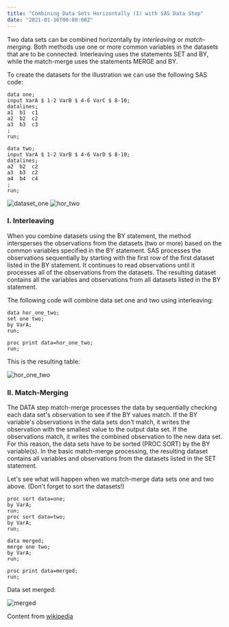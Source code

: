 ```yaml
---
title: "Combining Data Sets Horizontally (I) with SAS Data Step"
date: "2021-01-16T00:00:00Z"
---
```


Two data sets can be combined horizontally by _interleaving_ or _match-merging_. Both methods use one or more common variables in the datasets that are to be connected. Interleaving uses the statements SET and BY, while the match-merge uses the statements MERGE and BY. 

To create the datasets for the illustration we can use the following SAS code: 
```SAS
data one;
input VarA $ 1-2 VarB $ 4-6 VarC $ 8-10;
datalines;
a1  b1  c1
a2  b2  c2
a3  b3  c3
;
run;

data two;
input VarA $ 1-2 VarB $ 4-6 VarD $ 8-10;
datalines;
a2  b2  c2
a3  b3  c2
a4  b4  c4
;
run;
```
![dataset_one](/image/dataset_one.png)           ![hor_two](/image/hor_two.png)

### I. Interleaving

When you combine datasets using the BY statement, the method intersperses the observations from the datasets (two or more) based on the common variables specified in the BY statement. SAS processes the observations sequentially by starting with the first row of the first dataset listed in the BY statement. It continues to read observations until it processes all of the observations from the datasets. The resulting dataset contains all the variables and observations from all datasets listed in the BY statement.

The following code will combine data set one and two using interleaving: 

```SAS
data hor_one_two;
set one two;
by VarA;
run;

proc print data=hor_one_two;
run;
```

This is the resulting table:

![hor_one_two](/image/hor_one_two.png)

### II. Match-Merging

The DATA step match-merge processes the data by sequentially checking each data set's observation to see if the BY values match. If the BY variable's observations in the data sets don't match, it writes the observation with the smallest value to the output data set. If the observations match, it writes the combined observation to the new data set. For this reason, the data sets have to be sorted (PROC SORT) by the BY variable(s). In the basic match-merge processing, the resulting dataset contains all variables and observations from the datasets listed in the SET statement.  

Let's see what will happen when we match-merge data sets one and two above. (Don't forget to sort the datasets!)

```SAS
proc sort data=one;
by VarA;
run;
proc sort data=two;
by VarA;
run;

data merged;
merge one two;
by VarA;
run;

proc print data=merged;
run;
```

Data set merged:

![merged](/image/merged_one_two.png)

Content from [wikipedia](https://en.wikipedia.org/wiki/Triangle)
